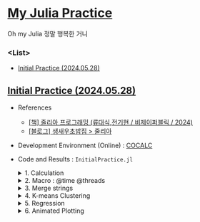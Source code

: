 # [My Julia Practice](/README.md#julia)

Oh my Julia 정말 행복한 거니


### \<List>

- [Initial Practice (2024.05.28)](#initial-practice-20240528)


## [Initial Practice (2024.05.28)](#list)

- References
  - [[책] 줄리아 프로그래밍 (류대식,전기현 / 비제이퍼블릭 / 2024)](https://search.shopping.naver.com/book/catalog/47287220619)
  - [[블로그] 생새우초밥집 > 줄리아](https://freshrimpsushi.github.io/ko/categories/줄리아/)

- Development Environment (Online) : [COCALC](https://cocalc.com/)

- Code and Results : `InitialPractice.jl`
  <details>
    <summary>1. Calculation</summary>

  ```julia
  println(1 + 20 + 4)
  println(+(1, 20, 4))
  println()

  x = 2
  println(2x)
  println()

  for i ∈ 0:0.2:2
      println("sin^2($i π) + cos^2($i π) = ", sin(i * π)^2 + cos(i * π)^2)
  end
  # What is the difference between sin() and sin.()?
  ```
  ```txt
  25
  25

  4

  sin^2(0.0 π) + cos^2(0.0 π) = 1.0

  sin^2(0.2 π) + cos^2(0.2 π) = 1.0
  sin^2(0.4 π) + cos^2(0.4 π) = 0.9999999999999999
  sin^2(0.6 π) + cos^2(0.6 π) = 1.0
  sin^2(0.8 π) + cos^2(0.8 π) = 1.0
  sin^2(1.0 π) + cos^2(1.0 π) = 1.0
  sin^2(1.2 π) + cos^2(1.2 π) = 0.9999999999999999
  sin^2(1.4 π) + cos^2(1.4 π) = 1.0
  sin^2(1.6 π) + cos^2(1.6 π) = 1.0
  sin^2(1.8 π) + cos^2(1.8 π) = 1.0000000000000002
  sin^2(2.0 π) + cos^2(2.0 π) = 1.0
  ```
  </details>
  <details>
    <summary>2. Macro : @time @threads</summary>

  ```julia
  using Base.Threads


  # 2.1 @time

  x = zeros(3)

  @time for i ∈ 1:10_000
      x += rand(3)
  end
  println()


  # 2.2 @threads

  Threads.nthreads() = 16                    # no physical multi-core
  println(Threads.nthreads())
  println()

  @time for i ∈ 1:20
      print(i, " ")
  end
  println()

  @time @threads for i ∈ 1:20
      print(i, " ")
  end
  println()
  ```
  ```txt
    0.107893 seconds (148.09 k allocations: 10.412 MiB, 99.20% compilation time)

  16

  1 2 3 4 5 6 7 8 9 10 11 12 13 14 15 16 17 18 19 20 
    0.000255 seconds (462 allocations: 11.062 KiB)

  1 2 3 4 5 6 7 8 9 10 11 12 13 14 15 16 17 18 19 20 
    0.182614 seconds (39.54 k allocations: 2.568 MiB, 95.79% compilation time)
  ```
  </details>
  <details>
    <summary>3. Merge strings</summary>

  ```julia
  println(join(["Hello", "World"], ""))
  println("Hello" * "World")
  ```
  ```txt
  HelloWorld
  HelloWorld
  ```
  </details>
  <details>
    <summary>4. K-means Clustering</summary>

  ```julia
  # https://freshrimpsushi.github.io/ko/posts/3572/

  using RDatasets, Clustering, Plots

  # RDatasets.datasets()                                     # list datasets in RDatasets
  data = dataset("datasets", "iris")[:, 1:4]
  data = Array(data)'

  results = kmeans(data, 3, display=:iter)
  println()
  println(results.centers)
  println()
  println(results.counts)
  println()

  names = ["sepallength", "sepalwidth"]                      # hope to call them from the dataset but ……
  markers = [:circle, :utriangle, :xcross]

  p = plot(dpi = 300, legend = :none)
  for i in 1:3
      i_cluster = findall(x -> x == i, results.assignments)
      scatter!(
          p, data[1, i_cluster], data[2, i_cluster],
          marker = markers[i],
          ms = 6,
          xlabel = names[1],
          ylabel = names[2]
      )
  end
  display(p)

  png(p, "Images/iris_kmeans.png")
  ```
  ```txt
    Iters               objv        objv-change | affected 
  -------------------------------------------------------------
        0       1.577500e+02
        1       9.988221e+01      -5.786779e+01 |        2
        2       8.774180e+01      -1.214041e+01 |        2
        3       8.495218e+01      -2.789621e+00 |        2
        4       8.401278e+01      -9.394005e-01 |        2
        5       8.304698e+01      -9.657970e-01 |        2
        6       8.174960e+01      -1.297380e+00 |        2
        7       8.080638e+01      -9.432261e-01 |        2
        8       7.987358e+01      -9.327962e-01 |        2
        9       7.934436e+01      -5.292157e-01 |        2
      10       7.892131e+01      -4.230544e-01 |        2
      11       7.885567e+01      -6.564390e-02 |        0
      12       7.885567e+01       0.000000e+00 |        0
  K-means converged with 12 iterations (objv = 78.85566582597659)

  [6.853846153846153 5.005999999999999 5.88360655737705; 3.0769230769230766 3.428000000000001 2.740983606557377; 5.715384615384615 1.4620000000000002 4.388524590163935; 2.053846153846153 0.2459999999999999 1.4344262295081966]

  [39, 50, 61]
  ```
  ![K-means Clustering](./Images/iris_kmeans.png)
  </details>
  <details>
    <summary>5. Regression</summary>

  ```julia
  # https://freshrimpsushi.github.io/ko/posts/2493/#fn:1

  using GLM, RDatasets

  faithful = dataset("datasets", "faithful")

  out1 = lm(@formula(Waiting ~ Eruptions), faithful)
  ```
  ```txt
  StatsModels.TableRegressionModel{LinearModel{GLM.LmResp{Vector{Float64}}, GLM.DensePredChol{Float64, LinearAlgebra.CholeskyPivoted{Float64, Matrix{Float64}, Vector{Int64}}}}, Matrix{Float64}}

  Waiting ~ 1 + Eruptions

  Coefficients:
  ───────────────────────────────────────────────────────────────────────
                Coef.  Std. Error      t  Pr(>|t|)  Lower 95%  Upper 95%
  ───────────────────────────────────────────────────────────────────────
  (Intercept)  33.4744    1.15487   28.99    <1e-84    31.2007    35.7481
  Eruptions    10.7296    0.314753  34.09    <1e-99    10.11      11.3493
  ───────────────────────────────────────────────────────────────────────
  ```
  </details>
  <details>
    <summary>6. Animated Plotting</summary>

  ```julia
  # https://freshrimpsushi.github.io/ko/posts/3556/

  using Plots

  θ = range(0, 2π, length=100)
  x = sin.(2θ * 2)
  y = cos.(2θ * 2)
  z = θ

  anim = @animate for i ∈ 0:3:360
      plot(x, y, z, xlabel="x", ylabel="y", zlabel="z", camera=(i,30), title="azimuth = $i")
  end
  gif(anim, "Images/helix.gif", fps=50)
  ```
  ```txt
  [ Info: Saved animation to /home/user/helix.gif
  ```
  ![helix](./Images/helix.gif)
  </details>
